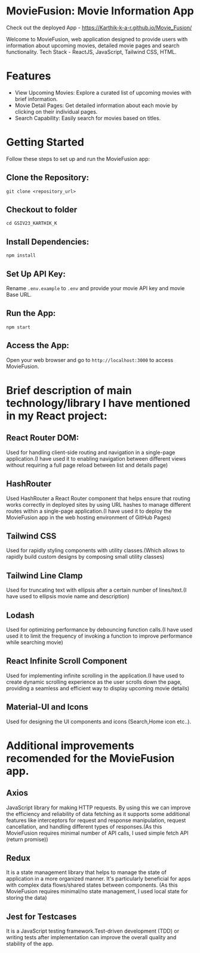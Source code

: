# MovieFusion: Movie Information App

Check out the deployed App - https://Karthik-k-a-r.github.io/Movie_Fusion/

Welcome to MovieFusion, web application designed to provide users with information about upcoming movies, detailed movie pages and search functionality.
Tech Stack - ReactJS, JavaScript, Tailwind CSS, HTML.

# Features

- View Upcoming Movies: Explore a curated list of upcoming movies with brief information.
- Movie Detail Pages: Get detailed information about each movie by clicking on their individual pages.
- Search Capability: Easily search for movies based on titles.

# Getting Started

Follow these steps to set up and run the MovieFusion app:

## **Clone the Repository:**
    git clone <repository_url>
## **Checkout to folder**
    cd GSIV23_KARTHIK_K

## **Install Dependencies:**
    npm install

## **Set Up API Key:**
Rename `.env.example` to `.env` and provide your movie API key and movie Base URL.

## **Run the App:**
    npm start

## **Access the App:**
Open your web browser and go to `http://localhost:3000` to access MovieFusion.

# Brief description of main technology/library I have mentioned in my React project:

## React Router DOM: 
Used for handling client-side routing and navigation in a single-page application.(I have used it to enabling navigation between different views without requiring a full page reload between list and details page)

## HashRouter 
Used HashRouter a React Router component that helps ensure that routing works correctly in deployed sites by using URL hashes to manage different routes within a single-page application.(I have used it to deploy the MovieFusion app in the web hosting environment of GitHub Pages)

## Tailwind CSS
Used for rapidly styling components with utility classes.(Which allows to rapidly build custom designs by composing small utility classes)

## Tailwind Line Clamp 
Used for truncating text with ellipsis after a certain number of lines/text.(I have used to ellipsis movie name and description)

## Lodash
Used for optimizing performance by debouncing function calls.(I have used used it to limit the frequency of invoking a function to improve performance while searching movie)

## React Infinite Scroll Component 
Used for implementing infinite scrolling in the application.(I have used to create dynamic scrolling experience as the user scrolls down the page, providing a seamless and efficient way to display upcoming movie details)

## Material-UI and Icons 
Used for designing the UI components and icons (Search,Home icon etc..).

# Additional improvements recomended for the MovieFusion app.

## Axios
JavaScript library for making HTTP requests. By using this we can improve the efficiency and reliability of data fetching as it supports some additional features like interceptors for request and response manipulation, request cancellation, and handling different types of responses.(As this MovieFusion requires minimal number of API calls, I used simple fetch API (return promise))

## Redux
It is a state management library that helps to manage the state of application in a more organized manner. It's particularly beneficial for apps with complex data flows/shared states between components. (As this MovieFusion requires minimal/no state management, I used local state for storing the data) 

## Jest for Testcases
It is a JavaScript testing framework.Test-driven development (TDD) or writing tests after implementation can improve the overall quality and stability of the app.

